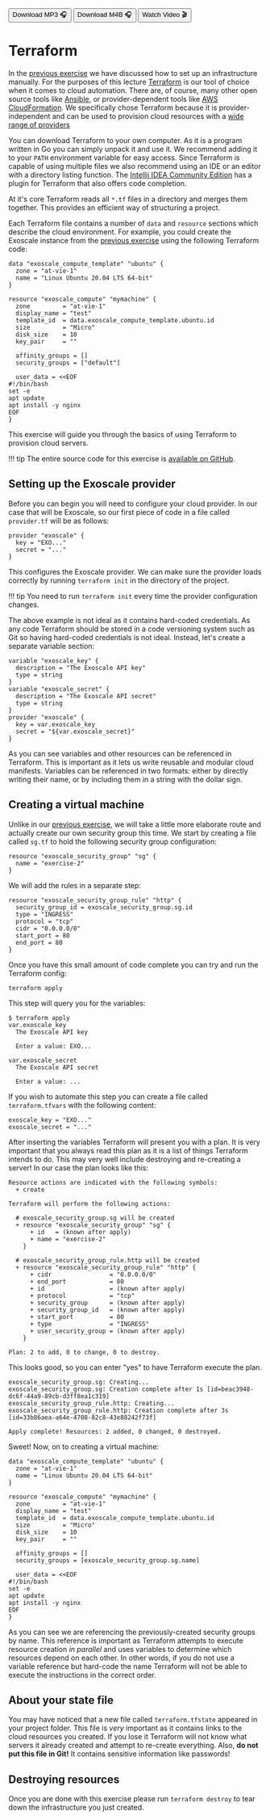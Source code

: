 <div class="download">
<a href="fh-cloud-computing-exercise-2-terraform.mp3"><button>Download MP3 🎧</button></a>
<a href="fh-cloud-computing-exercise-2-terraform.m4b"><button>Download M4B 🎧</button></a>
<a href="#"><button>Watch Video 🎬</button></a>
</div>

<h1>Terraform</h1>

In the [previous exercise](../1-iaas/index.md) we have discussed how to set up an infrastructure manually. For the purposes of this lecture [Terraform](https://terraform.io) is our tool of choice when it comes to cloud automation. There are, of course, many other open source tools like [Ansible](https://www.ansible.com/), or provider-dependent tools like [AWS CloudFormation](https://aws.amazon.com/cloudformation/). We specifically chose Terraform because it is provider-independent and can be used to provision cloud resources with a [wide range of providers](https://registry.terraform.io/browse/providers)

You can download Terraform to your own computer. As it is a program written in Go you can simply unpack it and use it. We recommend adding it to your `PATH` environment variable for easy access. Since Terraform is capable of using multiple files we also recommend using an IDE or an editor with a directory listing function. The [Intellij IDEA Community Edition](https://www.jetbrains.com/idea/download/) has a plugin for Terraform that also offers code completion.

At it's core Terraform reads all `*.tf` files in a directory and merges them together. This provides an efficient way of structuring a project.

Each Terraform file contains a number of `data` and `resource` sections which describe the cloud environment. For example, you could create the Exoscale instance from the [previous exercise](../1-iaas/index.md) using the following Terraform code:

```hcl-terraform
data "exoscale_compute_template" "ubuntu" {
  zone = "at-vie-1"
  name = "Linux Ubuntu 20.04 LTS 64-bit"
}

resource "exoscale_compute" "mymachine" {
  zone         = "at-vie-1"
  display_name = "test"
  template_id  = data.exoscale_compute_template.ubuntu.id
  size         = "Micro"
  disk_size    = 10
  key_pair     = ""

  affinity_groups = []
  security_groups = ["default"]

  user_data = <<EOF
#!/bin/bash
set -e
apt update
apt install -y nginx
EOF
}
```

This exercise will guide you through the basics of using Terraform to provision cloud servers.

!!! tip
    The entire source code for this exercise is [available on GitHub](https://github.com/FH-Cloud-Computing/exercise-2).

## Setting up the Exoscale provider

Before you can begin you will need to configure your cloud provider. In our case that will be Exoscale, so our first piece of code in a file called `provider.tf` will be as follows:

```hcl-terraform
provider "exoscale" {
  key = "EXO..."
  secret = "..."
}
```

This configures the Exoscale provider. We can make sure the provider loads correctly by running `terraform init` in the directory of the project.

!!! tip
    You need to run `terraform init` every time the provider configuration changes.

The above example is not ideal as it contains hard-coded credentials. As any code Terraform should be stored in a code versioning system such as Git so having hard-coded credentials is not ideal. Instead, let's create a separate variable section:

```hcl-terraform
variable "exoscale_key" {
  description = "The Exoscale API key" 
  type = string
}
variable "exoscale_secret" {
  description = "The Exoscale API secret"
  type = string
}
provider "exoscale" {
  key = var.exoscale_key
  secret = "${var.exoscale_secret}"
}
```

As you can see variables and other resources can be referenced in Terraform. This is important as it lets us write reusable and modular cloud manifests. Variables can be referenced in two formats: either by directly writing their name, or by including them in a string with the dollar sign.

## Creating a virtual machine

Unlike in our [previous exercise](../1-iaas/index.md), we will take a little more elaborate route and actually create our own security group this time. We start by creating a file called `sg.tf` to hold the following security group configuration:

```hcl-terraform
resource "exoscale_security_group" "sg" {
  name = "exercise-2"
}
```

We will add the rules in a separate step:

```hcl-terraform
resource "exoscale_security_group_rule" "http" {
  security_group_id = exoscale_security_group.sg.id
  type = "INGRESS"
  protocol = "tcp"
  cidr = "0.0.0.0/0"
  start_port = 80
  end_port = 80
}
```

Once you have this small amount of code complete you can try and run the Terraform config:

```
terraform apply
```

This step will query you for the variables:

```
$ terraform apply
var.exoscale_key
  The Exoscale API key

  Enter a value: EXO...

var.exoscale_secret
  The Exoscale API secret

  Enter a value: ...
```

If you wish to automate this step you can create a file called `terraform.tfvars` with the following content:

```hcl-terraform
exoscale_key = "EXO..."
exoscale_secret = "..."
```

After inserting the variables Terraform will present you with a plan. It is very important that you always read this plan as it is a list of things Terraform intends to do. This may very well include destroying and re-creating a server! In our case the plan looks like this:

```
Resource actions are indicated with the following symbols:
  + create

Terraform will perform the following actions:

  # exoscale_security_group.sg will be created
  + resource "exoscale_security_group" "sg" {
      + id   = (known after apply)
      + name = "exercise-2"
    }

  # exoscale_security_group_rule.http will be created
  + resource "exoscale_security_group_rule" "http" {
      + cidr                = "0.0.0.0/0"
      + end_port            = 80
      + id                  = (known after apply)
      + protocol            = "tcp"
      + security_group      = (known after apply)
      + security_group_id   = (known after apply)
      + start_port          = 80
      + type                = "INGRESS"
      + user_security_group = (known after apply)
    }

Plan: 2 to add, 0 to change, 0 to destroy.
```

This looks good, so you can enter "yes" to have Terraform execute the plan.

```
exoscale_security_group.sg: Creating...
exoscale_security_group.sg: Creation complete after 1s [id=beac3948-dc6f-44a9-89cb-d3ff8ea1c319]
exoscale_security_group_rule.http: Creating...
exoscale_security_group_rule.http: Creation complete after 3s [id=33b86aea-a64e-4708-82c8-43e88242f73f]

Apply complete! Resources: 2 added, 0 changed, 0 destroyed.
```

Sweet! Now, on to creating a virtual machine:

```hcl-terraform
data "exoscale_compute_template" "ubuntu" {
  zone = "at-vie-1"
  name = "Linux Ubuntu 20.04 LTS 64-bit"
}

resource "exoscale_compute" "mymachine" {
  zone         = "at-vie-1"
  display_name = "test"
  template_id  = data.exoscale_compute_template.ubuntu.id
  size         = "Micro"
  disk_size    = 10
  key_pair     = ""

  affinity_groups = []
  security_groups = [exoscale_security_group.sg.name]

  user_data = <<EOF
#!/bin/bash
set -e
apt update
apt install -y nginx
EOF
}
```

As you can see we are referencing the previously-created security groups by name. This reference is important as Terraform attempts to execute resource creation *in parallel* and uses variables to determine which resources depend on each other. In other words, if you do not use a variable reference but hard-code the name Terraform will not be able to execute the instructions in the correct order.

## About your state file

You may have noticed that a new file called `terraform.tfstate` appeared in your project folder. This file is *very* important as it contains links to the cloud resources you created. If you lose it Terraform will not know what servers it already created and attempt to re-create everything. Also, **do not put this file in Git!** It contains sensitive information like passwords!

## Destroying resources

Once you are done with this exercise please run `terraform destroy` to tear down the infrastructure you just created.